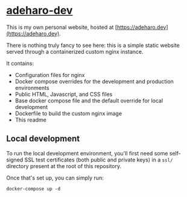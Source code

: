 # [adeharo-dev](https://github.com/adeharo9/adeharo-dev)

This is my own personal website, hosted at [https://adeharo.dev](https://adeharo.dev).

There is nothing truly fancy to see here: this is a simple static website
served through a containerized custom nginx instance.

It contains:
- Configuration files for nginx
- Docker compose overrides for the development and production environments
- Public HTML, Javascript, and CSS files
- Base docker compose file and the default override for local development
- Dockerfile to build the custom nginx image
- This readme

## Local development

To run the local development environment, you'll first need some self-signed
SSL test certificates (both public and private keys) in a `ssl/` directory
present at the root of this repository.

Once that's set up, you can simply run:
```shell
docker-compose up -d
```
